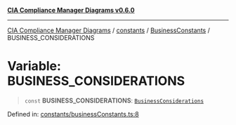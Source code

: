 [**CIA Compliance Manager Diagrams v0.6.0**](../../../../README.md)

***

[CIA Compliance Manager Diagrams](../../../../modules.md) / [constants](../../../README.md) / [BusinessConstants](../README.md) / BUSINESS\_CONSIDERATIONS

# Variable: BUSINESS\_CONSIDERATIONS

> `const` **BUSINESS\_CONSIDERATIONS**: [`BusinessConsiderations`](../../../interfaces/BusinessConsiderations.md)

Defined in: [constants/businessConstants.ts:8](https://github.com/step-security-bot/cia-compliance-manager/blob/8fd9c10973b52d0d78d7f90b0376987bfdcead6f/src/constants/businessConstants.ts#L8)
